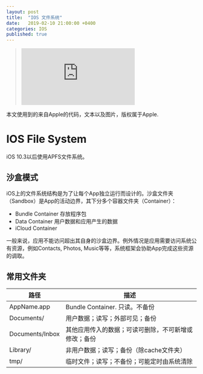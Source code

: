 ```yaml
---
layout: post
title:  "IOS 文件系统"
date:   2019-02-10 21:00:00 +0400
categories: IOS
published: true
---
```


> ![官方文档](https://developer.apple.com/library/archive/documentation/FileManagement/Conceptual/FileSystemProgrammingGuide/FileSystemOverview/FileSystemOverview.html)

本文使用到的来自Apple的代码，文本以及图片，版权属于Apple.

# IOS File System
iOS 10.3以后使用APFS文件系统。

## 沙盒模式
iOS上的文件系统结构是为了让每个App独立运行而设计的。沙盒文件夹（Sandbox）是App的活动边界，其下分多个容器文件夹（Container）：
- Bundle Container 存放程序包
- Data Container 用户数据和应用产生的数据
- iCloud Container

一般来说，应用不能访问超出其自身的沙盒边界。例外情况是应用需要访问系统公有资源，例如Contacts, Photos, Music等等，系统框架会协助App完成这些资源的调取。

## 常用文件夹
|路径|描述|
|--|--|
|AppName.app| Bundle Container. 只读。不备份|
|Documents/| 用户数据；读写；外部可见；备份|
|Documents/Inbox| 其他应用传入的数据；可读可删除，不可新增或修改；备份|
|Library/| 非用户数据；读写；备份（除cache文件夹）|
|tmp/| 临时文件；读写；不备份；可能定时由系统清除 |
